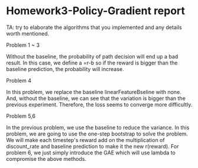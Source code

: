 # Homework3-Policy-Gradient report

TA: try to elaborate the algorithms that you implemented and any details worth mentioned.

Problem 1 ~ 3

Without the baseline, the probability of path decision will end up a bad result. In this case, we define a =r-b so 
if the reward is bigger than the baseline prediction, the probability will increase.

Problem 4

In this problem, we replace the baseline linearFeatureBseline with none.
And, without the baseline, we can see that the variation is bigger than the previous experiment. Therefore, the loss seems to converge more difficultly.


Problem 5,6

In the previous problem, we use the baseline to reduce the variance. In this problem, we are going to use the one-step bootstrap to solve the problem. We will make each timestep's reward add on the multiplication of discount_rate and baseline prediction to make it the new r(reward). For problem 6, we just simply introduce the GAE which will use lambda to compromise the above methods.


